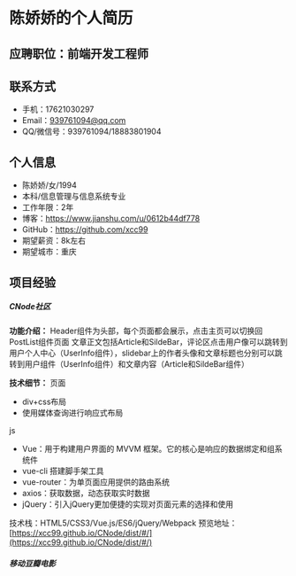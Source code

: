 # 陈娇娇的个人简历

## 应聘职位：前端开发工程师
## 联系方式
- 手机：17621030297
- Email：939761094@qq.com
- QQ/微信号：939761094/18883801904

## 个人信息
- 陈娇娇/女/1994
- 本科/信息管理与信息系统专业
- 工作年限：2年
- 博客：https://www.jianshu.com/u/0612b44df778
- GitHub：https://github.com/xcc99
- 期望薪资：8k左右
- 期望城市：重庆

## 项目经验
##### CNode社区
  **功能介绍：**
    Header组件为头部，每个页面都会展示，点击主页可以切换回PostList组件页面
文章正文包括Article和SildeBar，评论区点击用户像可以跳转到用户个人中心（UserInfo组件），slidebar上的作者头像和文章标题也分别可以跳转到用户组件（UserInfo组件）和文章内容（Article和SildeBar组件）

**技术细节：**
 页面

*   div+css布局
*   使用媒体查询进行响应式布局

js

*   Vue：用于构建用户界面的 MVVM 框架。它的核心是响应的数据绑定和组系统件
*   vue-cli 搭建脚手架工具
*   vue-router：为单页面应用提供的路由系统
*   axios：获取数据，动态获取实时数据
*   jQuery：引入jQuery更加便捷的实现对页面元素的选择和使用

  技术栈：HTML5/CSS3/Vue.js/ES6/jQuery/Webpack
  预览地址：[https://xcc99.github.io/CNode/dist/#/](https://xcc99.github.io/CNode/dist/#/)
  
  ##### 移动豆瓣电影
      
